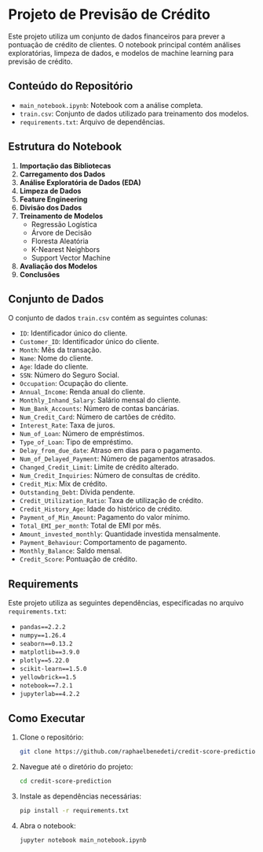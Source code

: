 # Projeto de Previsão de Crédito

Este projeto utiliza um conjunto de dados financeiros para prever a pontuação de crédito de clientes. O notebook principal contém análises exploratórias, limpeza de dados, e modelos de machine learning para previsão de crédito.

## Conteúdo do Repositório

- `main_notebook.ipynb`: Notebook com a análise completa.
- `train.csv`: Conjunto de dados utilizado para treinamento dos modelos.
- `requirements.txt`: Arquivo de dependências.

## Estrutura do Notebook

1. **Importação das Bibliotecas**
2. **Carregamento dos Dados**
3. **Análise Exploratória de Dados (EDA)**
4. **Limpeza de Dados**
5. **Feature Engineering**
6. **Divisão dos Dados**
7. **Treinamento de Modelos**
    - Regressão Logística
    - Árvore de Decisão
    - Floresta Aleatória
    - K-Nearest Neighbors
    - Support Vector Machine
8. **Avaliação dos Modelos**
9. **Conclusões**

## Conjunto de Dados

O conjunto de dados `train.csv` contém as seguintes colunas:

- `ID`: Identificador único do cliente.
- `Customer_ID`: Identificador único do cliente.
- `Month`: Mês da transação.
- `Name`: Nome do cliente.
- `Age`: Idade do cliente.
- `SSN`: Número do Seguro Social.
- `Occupation`: Ocupação do cliente.
- `Annual_Income`: Renda anual do cliente.
- `Monthly_Inhand_Salary`: Salário mensal do cliente.
- `Num_Bank_Accounts`: Número de contas bancárias.
- `Num_Credit_Card`: Número de cartões de crédito.
- `Interest_Rate`: Taxa de juros.
- `Num_of_Loan`: Número de empréstimos.
- `Type_of_Loan`: Tipo de empréstimo.
- `Delay_from_due_date`: Atraso em dias para o pagamento.
- `Num_of_Delayed_Payment`: Número de pagamentos atrasados.
- `Changed_Credit_Limit`: Limite de crédito alterado.
- `Num_Credit_Inquiries`: Número de consultas de crédito.
- `Credit_Mix`: Mix de crédito.
- `Outstanding_Debt`: Dívida pendente.
- `Credit_Utilization_Ratio`: Taxa de utilização de crédito.
- `Credit_History_Age`: Idade do histórico de crédito.
- `Payment_of_Min_Amount`: Pagamento do valor mínimo.
- `Total_EMI_per_month`: Total de EMI por mês.
- `Amount_invested_monthly`: Quantidade investida mensalmente.
- `Payment_Behaviour`: Comportamento de pagamento.
- `Monthly_Balance`: Saldo mensal.
- `Credit_Score`: Pontuação de crédito.

## Requirements

Este projeto utiliza as seguintes dependências, especificadas no arquivo `requirements.txt`:

- `pandas==2.2.2`
- `numpy==1.26.4`
- `seaborn==0.13.2`
- `matplotlib==3.9.0`
- `plotly==5.22.0`
- `scikit-learn==1.5.0`
- `yellowbrick==1.5`
- `notebook==7.2.1`
- `jupyterlab==4.2.2`

## Como Executar

1. Clone o repositório:
   ```bash
   git clone https://github.com/raphaelbenedeti/credit-score-prediction.git
   ```
2. Navegue até o diretório do projeto:
   ```bash
   cd credit-score-prediction
   ```
3. Instale as dependências necessárias:
   ```bash
   pip install -r requirements.txt
   ```
3. Abra o notebook:
   ```bash
   jupyter notebook main_notebook.ipynb
   ```
